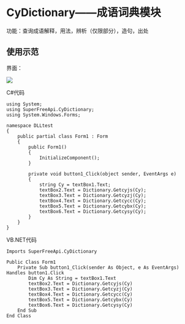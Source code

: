 # CyDictionary——成语词典模块 #

功能：查询成语解释，用法，辨析（仅限部分），造句，出处

## 使用示范 ##

界面：

![](https://raw.github.com/QiBowen2008/SuperFreeApi/main/Cydictionary/1.PNG)

C#代码

    using System;
	using SuperFreeApi.CyDictionary;
	using System.Windows.Forms;

	namespace DLLtest
	{
    	public partial class Form1 : Form
    	{
    	    public Form1()
    	    {
    	        InitializeComponent();
    	    }
	
    	    private void button1_Click(object sender, EventArgs e)
    	    {
    	        string Cy = textBox1.Text;
    	        textBox2.Text = Dictionary.Getcyjs(Cy);
    	        textBox3.Text = Dictionary.Getcyzj(Cy);
    	        textBox4.Text = Dictionary.Getcycc(Cy);
    	        textBox5.Text = Dictionary.Getcybx(Cy);
    	        textBox6.Text = Dictionary.Getcysy(Cy);
    	    }
    	}
	}

VB.NET代码

    Imports SuperFreeApi.CyDictionary

	Public Class Form1
    	Private Sub button1_Click(sender As Object, e As EventArgs) Handles button1.Click
    	    Dim Cy As String = textBox1.Text
    	    textBox2.Text = Dictionary.Getcyjs(Cy)
    	    textBox3.Text = Dictionary.Getcyzj(Cy)
    	    textBox4.Text = Dictionary.Getcycc(Cy)
    	    textBox5.Text = Dictionary.Getcybx(Cy)
    	    textBox6.Text = Dictionary.Getcysy(Cy)
    	End Sub
	End Class
